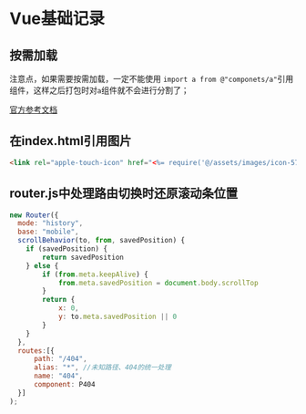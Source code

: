 # Vue基础记录

## 按需加载
注意点，如果需要按需加载，一定不能使用 `import a from @"componets/a"`引用组件，这样之后打包时对`a`组件就不会进行分割了；

[官方参考文档](https://router.vuejs.org/zh/guide/advanced/lazy-loading.html)

## 在index.html引用图片
``` html
<link rel="apple-touch-icon" href="<%= require('@/assets/images/icon-57.png') %>" />
```

## router.js中处理路由切换时还原滚动条位置
``` javascript
new Router({
  mode: "history",
  base: "mobile",
  scrollBehavior(to, from, savedPosition) {
    if (savedPosition) {
        return savedPosition
    } else {
        if (from.meta.keepAlive) {
            from.meta.savedPosition = document.body.scrollTop
        }
        return {
            x: 0,
            y: to.meta.savedPosition || 0
        }
    }
  },
  routes:[{
      path: "/404",
      alias: "*", //未知路径、404的统一处理
      name: "404",
      component: P404
  }]
);
```